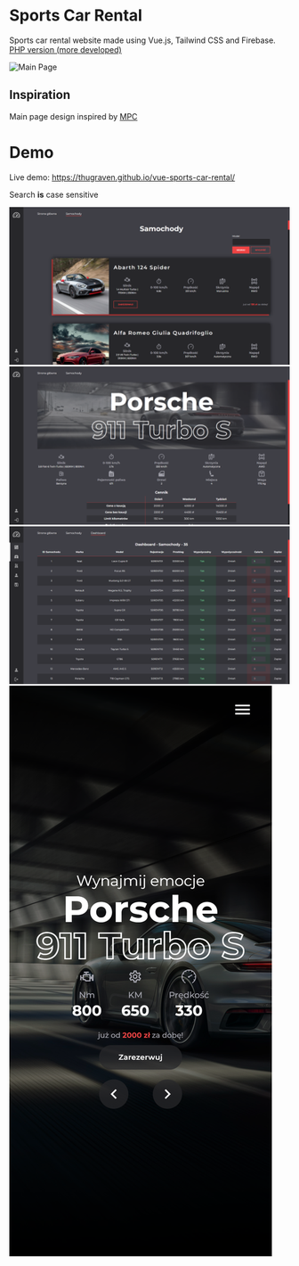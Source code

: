 # Sports Car Rental

Sports car rental website made using Vue.js, Tailwind CSS and Firebase. [PHP version (more developed)](https://github.com/ThugRaven/php-sports-car-rental)

![Main Page](gif.gif)

## Inspiration

Main page design inspired by [MPC](https://dribbble.com/shots/9840938-UX-UI-Car-rental-website) 

# Demo

Live demo: https://thugraven.github.io/vue-sports-car-rental/

Search **is** case sensitive

![Car list](img_01.png)
![Car rent page](img_02.png)
![Admin cars dashboard](img_03.png)
![Main Page - mobile](img_04.png)

